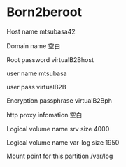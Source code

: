 # Born2beroot
Host name                           mtsubasa42

Domain name                         空白

Root password                       virtualB2Bhost

user name                           mtsubasa

user pass                           virtualB2B

Encryption passphrase               virtualB2Bph

http proxy infomation               空白

Logical volume name                 srv
size                                4000

Logical volume name                 var-log
size                                1950

Mount point for this partition      /var/log